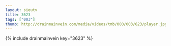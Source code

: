 ```yaml
--- 
layout: sieutv
title: 3623
tags: ["003"]
thumb: http://drainmainvein.com/media/videos/tmb/000/003/623/player.jpg
---
```

{% include drainmainvein key="3623" %} 
